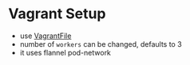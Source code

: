 # Vagrant Setup

* use [VagrantFile](files/VagrantFile)
* number of `workers` can be changed, defaults to 3
* it uses flannel pod-network
